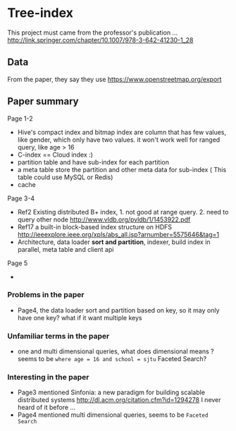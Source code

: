 # Tree-index

This project must came from the professor's publication ... http://link.springer.com/chapter/10.1007/978-3-642-41230-1_28

## Data

From the paper, they say they use https://www.openstreetmap.org/export 

## Paper summary

Page 1-2

- Hive's compact index and bitmap index are column that has few values, like gender, which only have two values. it won't
work well for ranged query, like age > 16
- C-index == Cloud index :)
- partition table and have sub-index for each partition
- a meta table store the partition and other meta data for sub-index ( This table could use MySQL or Redis)
- cache 

Page 3-4

- Ref2 Existing distributed B+ index, 1. not good at range query. 2. need to query other node http://www.vldb.org/pvldb/1/1453922.pdf
- Ref17 a built-in block-based index structure on HDFS http://ieeexplore.ieee.org/xpls/abs_all.jsp?arnumber=5575646&tag=1
- Architecture, data loader **sort and partition**, indexer, build index in parallel, meta table and client api

Page 5

- 

### Problems in the paper

- Page4, the data loader sort and partition based on key, so it may only have one key? what if it want multiple keys

### Unfamiliar terms in the paper

- one and multi dimensional queries, what does dimensional means ? seems to be `where age = 16 and school = sjtu` Faceted Search?

### Interesting in the paper 

- Page3 mentioned Sinfonia: a new paradigm for building scalable distributed systems http://dl.acm.org/citation.cfm?id=1294278 I never heard of it 
before ... 
- Page4 mentioned multi dimensional queries, seems to be `Faceted Search`
